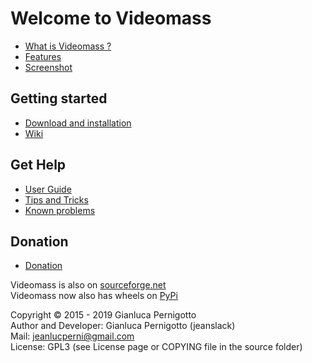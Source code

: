 # Welcome to Videomass

* [What is Videomass ?](about.md)
* [Features](features.md)
* [Screenshot](screenshot.md)

## Getting started

* [Download and installation](download_installation.md)
* [Wiki](https://github.com/jeanslack/Videomass/wiki)

## Get Help
* [User Guide](videomass_use.md)
* [Tips and Tricks](tips_and_tricks.md)
* [Known problems](known_problems.md)

## Donation
* [Donation](donation.md)

Videomass is also on [sourceforge.net](https://sourceforge.net/projects/videomass2/)   
Videomass now also has wheels on [PyPi](https://pypi.org/project/videomass/)   

Copyright © 2015 - 2019 Gianluca Pernigotto   
Author and Developer: Gianluca Pernigotto (jeanslack)  
Mail: <jeanlucperni@gmail.com>   
License: GPL3 (see License page or COPYING file in the source folder)



